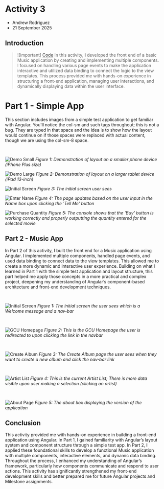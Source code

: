 # Activity 3
- Andrew Rodriguez
- 21 September 2025
  
## Introduction
> ![Important]
> [Code](../../musicapp/)
In this activity, I developed the front end of a basic Music application by creating and implementing multiple components. I focused on handling various page events to make the application interactive and utilized data binding to connect the logic to the view templates. This process provided me with hands-on experience in structuring a front-end application, managing user interactions, and dynamically displaying data within the user interface.

# Part 1 - Simple App 

This section includes images from a simple test application to get familiar with Angular. You'll notice the col-sm and such tags throughout; this is not a bug. They are typed in that space and the idea is to show how the layout would continue on if those spaces were replaced with actual content, though we are using the col-sm-8 space.

<br>

![Demo Small](./images/1.png)
*Figure 1: Demonstration of layout on a smaller phone device (iPhone Plus size)*
<br>

![Demo Large](./images/2.png)
*Figure 2: Demonstration of layout on a larger tablet device (iPad 13-inch)*
<br>

![Initial Screen](./images/3.png)
*Figure 3: The initial screen user sees*
<br>

![Enter Name](./images/4.png)
*Figure 4: The page updates based on the user input in the Name box upon clicking the 'Tell Me' button*
<br>

![Purchase Quantity](./images/5.png)
*Figure 5: The console shows that the 'Buy' button is working correctly and properly outputting the quantity entered for the selected movie*

## Part 2 - Music App

In Part 2 of this activity, I built the front end for a Music application using Angular. I implemented multiple components, handled page events, and used data binding to connect data to the view templates. This allowed me to create a more dynamic and interactive user experience. Building on what I learned in Part 1 with the simple test application and layout structure, this part helped me apply those concepts in a more practical and complex project, deepening my understanding of Angular’s component-based architecture and front-end development techniques.

<br>

![Initial Screen](./images/2-1.png)
*Figure 1: The initial screen the user sees which is a Welcome message and a nav-bar*

<br>

![GCU Homepage](./images/2-2.png)
*Figure 2: This is the GCU Homepage the user is redirected to upon clicking the link in the navbar*

<br>

![Create Album](./images/2-3.png)
*Figure 3: The Create Album page the user sees when they want to create a new album and click the nav-bar link*

<br>

![Artist List](./images/2-4.png)
*Figure 4: This is the current Artist List; There is more data visible upon user making a selection (clicking an artist)*

<br>

![About Page](./images/2-5.png)
*Figure 5: The about box displaying the version of the application*

## Conclusion

This activity provided me with hands-on experience in building a front-end application using Angular. In Part 1, I gained familiarity with Angular’s layout system and component structure through a simple test app. In Part 2, I applied these foundational skills to develop a functional Music application with multiple components, interactive elements, and dynamic data binding. Throughout the process, I enhanced my understanding of Angular’s framework, particularly how components communicate and respond to user actions. This activity has significantly strengthened my front-end development skills and better prepared me for future Angular projects and Milestone assignments.

